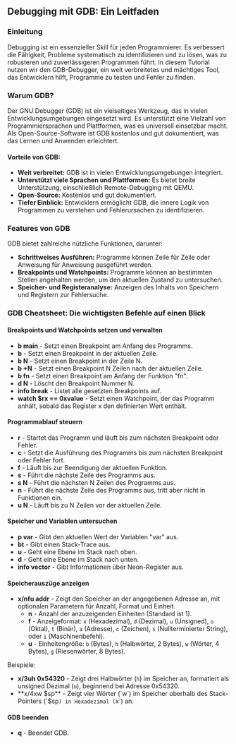 ## Debugging mit GDB: Ein Leitfaden

### Einleitung

Debugging ist ein essenzieller Skill für jeden Programmierer. Es verbessert die Fähigkeit, Probleme systematisch zu identifizieren und zu lösen, was zu robusteren und zuverlässigeren Programmen führt. In diesem Tutorial nutzen wir den GDB-Debugger, ein weit verbreitetes und mächtiges Tool, das Entwicklern hilft, Programme zu testen und Fehler zu finden.

### Warum GDB?

Der GNU Debugger (GDB) ist ein vielseitiges Werkzeug, das in vielen Entwicklungsumgebungen eingesetzt wird. Es unterstützt eine Vielzahl von Programmiersprachen und Plattformen, was es universell einsetzbar macht. Als Open-Source-Software ist GDB kostenlos und gut dokumentiert, was das Lernen und Anwenden erleichtert.

#### Vorteile von GDB:
- **Weit verbreitet:** GDB ist in vielen Entwicklungsumgebungen integriert.
- **Unterstützt viele Sprachen und Plattformen:** Es bietet breite Unterstützung, einschließlich Remote-Debugging mit QEMU.
- **Open-Source:** Kostenlos und gut dokumentiert.
- **Tiefer Einblick:** Entwicklern ermöglicht GDB, die innere Logik von Programmen zu verstehen und Fehlerursachen zu identifizieren.

### Features von GDB

GDB bietet zahlreiche nützliche Funktionen, darunter:
- **Schrittweises Ausführen:** Programme können Zeile für Zeile oder Anweisung für Anweisung ausgeführt werden.
- **Breakpoints und Watchpoints:** Programme können an bestimmten Stellen angehalten werden, um den aktuellen Zustand zu untersuchen.
- **Speicher- und Registeranalyse:** Anzeigen des Inhalts von Speichern und Registern zur Fehlersuche.

### GDB Cheatsheet: Die wichtigsten Befehle auf einen Blick

#### Breakpoints und Watchpoints setzen und verwalten
- **b main** - Setzt einen Breakpoint am Anfang des Programms.
- **b** - Setzt einen Breakpoint in der aktuellen Zeile.
- **b N** - Setzt einen Breakpoint in der Zeile N.
- **b +N** - Setzt einen Breakpoint N Zeilen nach der aktuellen Zeile.
- **b fn** - Setzt einen Breakpoint am Anfang der Funktion "fn".
- **d N** - Löscht den Breakpoint Nummer N.
- **info break** - Listet alle gesetzten Breakpoints auf.
- **watch $rx == 0xvalue** - Setzt einen Watchpoint, der das Programm anhält, sobald das Register x den definierten Wert enthält.

#### Programmablauf steuern
- **r** - Startet das Programm und läuft bis zum nächsten Breakpoint oder Fehler.
- **c** - Setzt die Ausführung des Programms bis zum nächsten Breakpoint oder Fehler fort.
- **f** - Läuft bis zur Beendigung der aktuellen Funktion.
- **s** - Führt die nächste Zeile des Programms aus.
- **s N** - Führt die nächsten N Zeilen des Programms aus.
- **n** - Führt die nächste Zeile des Programms aus, tritt aber nicht in Funktionen ein.
- **u N** - Läuft bis zu N Zeilen vor der aktuellen Zeile.

#### Speicher und Variablen untersuchen
- **p var** - Gibt den aktuellen Wert der Variablen "var" aus.
- **bt** - Gibt einen Stack-Trace aus.
- **u** - Geht eine Ebene im Stack nach oben.
- **d** - Geht eine Ebene im Stack nach unten.
- **info vector** - Gibt Informationen über Neon-Register aus.

#### Speicherauszüge anzeigen
- **x/nfu addr** - Zeigt den Speicher an der angegebenen Adresse an, mit optionalen Parametern für Anzahl, Format und Einheit.
  - **n** - Anzahl der anzuzeigenden Einheiten (Standard ist 1).
  - **f** - Anzeigeformat: `x` (Hexadezimal), `d` (Dezimal), `u` (Unsigned), `o` (Oktal), `t` (Binär), `a` (Adresse), `c` (Zeichen), `s` (Nullterminierter String), oder `i` (Maschinenbefehl).
  - **u** - Einheitengröße: `b` (Bytes), `h` (Halbwörter, 2 Bytes), `w` (Wörter, 4 Bytes), `g` (Riesenwörter, 8 Bytes).

Beispiele:
- **x/3uh 0x54320** - Zeigt drei Halbwörter (`h`) im Speicher an, formatiert als unsigned Dezimal (`u`), beginnend bei Adresse 0x54320.
- **x/4xw $sp** - Zeigt vier Wörter (`w`) im Speicher oberhalb des Stack-Pointers (`$sp`) in Hexadezimal (`x`) an.

#### GDB beenden
- **q** - Beendet GDB.
